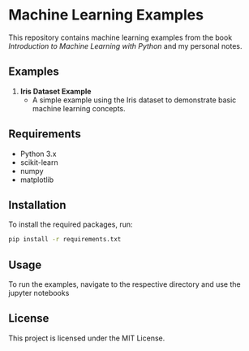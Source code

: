 # Machine Learning Examples

This repository contains machine learning examples from the book *Introduction to Machine Learning with Python* and my personal notes.

## Examples

1. **Iris Dataset Example**
    - A simple example using the Iris dataset to demonstrate basic machine learning concepts.


## Requirements

- Python 3.x
- scikit-learn
- numpy
- matplotlib

## Installation

To install the required packages, run:
```bash
pip install -r requirements.txt
```

## Usage

To run the examples, navigate to the respective directory and use the jupyter notebooks



## License

This project is licensed under the MIT License.
